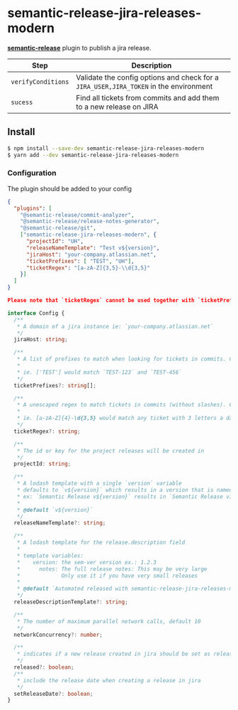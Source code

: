 # semantic-release-jira-releases-modern

[**semantic-release**](https://github.com/semantic-release/semantic-release) plugin to publish a jira release.

<!-- [![npm latest version](https://img.shields.io/npm/v/semantic-release-jira-releases-modern/latest.svg)](https://www.npmjs.com/package/semantic-release-jira-releases-modern) -->


| Step               | Description                                                                                                                                   |
|--------------------|----------------------------------------------------------------------------|
| `verifyConditions` | Validate the config options and check for a `JIRA_USER,JIRA_TOKEN` in the environment |
| `sucess`           | Find all tickets from commits and add them to a new release on JIRA        |

## Install

```bash
$ npm install --save-dev semantic-release-jira-releases-modern
$ yarn add --dev semantic-release-jira-releases-modern
```

### Configuration
The plugin should be added to your config
```json
{
  "plugins": [
    "@semantic-release/commit-analyzer",
    "@semantic-release/release-notes-generator",
    "@semantic-release/git",
    ["semantic-release-jira-releases-modern", {
      "projectId": "UH",
      "releaseNameTemplate": "Test v${version}",
      "jiraHost": "your-company.atlassian.net",
      "ticketPrefixes": [ "TEST", "UH"],
      "ticketRegex": "[a-zA-Z]{3,5}-\\d{3,5}"
    }]
  ]
}

Please note that `ticketRegex` cannot be used together with `ticketPrefixes`.
```
```typescript
interface Config {
  /**
   * A domain of a jira instance ie: `your-company.atlassian.net`
   */
  jiraHost: string;

  /**
   * A list of prefixes to match when looking for tickets in commits. Cannot be used together with ticketRegex.
   *
   * ie. ['TEST'] would match `TEST-123` and `TEST-456`
   */
  ticketPrefixes?: string[];

  /**
   * A unescaped regex to match tickets in commits (without slashes). Cannot be used together with ticketPrefixes.
   *
   * ie. [a-zA-Z]{4}-\d{3,5} would match any ticket with 3 letters a dash and 3 to 5 numbers, such as `TEST-456`, `TEST-5643` and `TEST-56432`
   */
  ticketRegex?: string;

  /**
   * The id or key for the project releases will be created in
   */
  projectId: string;

  /**
   * A lodash template with a single `version` variable
   * defaults to `v${version}` which results in a version that is named like `v1.0.0`
   * ex: `Semantic Release v${version}` results in `Semantic Release v1.0.0`
   *
   * @default `v${version}`
   */
  releaseNameTemplate?: string;

  /**
   * A lodash template for the release.description field
   *
   * template variables:
   *    version: the sem-ver version ex.: 1.2.3
   *      notes: The full release notes: This may be very large
   *             Only use it if you have very small releases
   *
   * @default `Automated released with semantic-release-jira-releases-modern`
   */
  releaseDescriptionTemplate?: string;

  /**
   * The number of maximum parallel network calls, default 10
   */
  networkConcurrency?: number;

  /**
   * indicates if a new release created in jira should be set as released
   */
  released?: boolean;
  /**
   * include the release date when creating a release in jira
   */
  setReleaseDate?: boolean;
}
```

